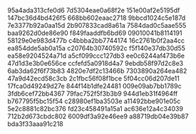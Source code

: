 95a4ada313cfe0d6
7d5304eae0a68f2e
151e00af2e5195df
147bc36d4bd426f5
668bb602eaac2718
9bbcd1024c5e187d
7e3377b92a0aa15d
2b907833cad8a61a
7584dad0c5aae555
baa9262d0de86e90
f849faaddfb6bd69
09010041b8114191
58129e0e983d477b
c4bbba2bb7744174
16c2761b0f2aa4cc
ea854dde5ab0a15a
c20764b30740592c
f5f140e37db30d55
ea58e9204524a71d
a5cf099ccc127db3
ee0c6244af473b6e
47d1d3e3b0e656ce
ccfefd5a0918d4a7
9ebdb58f97d2c8e3
6ab3da62f6f73b83
4820e7df2c13466b
7303890a264ea482
47a9d42ecd58c3cb
2c1fbc56f08f1bce
5f04cc06d207de11
17fca0d49249d27e
844f14b1dfe24481
009e09ab7bb1789c
3fdb6cef72bb4367
79fac752f5f3b3b9
944d1eb31f4964ff
b767795f5bc15f54
c28980ef1ba3503e
a11492bbe901e05c
5e2c8881c82bc376
fd23c458491a15a1
ac636e12a4c34039
712b2d673cbdc802
6009df3a92e46ee9
a88719db04e39b87
bda3f33aaa91c218
